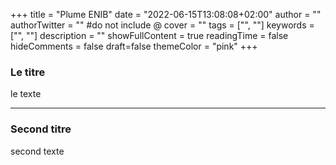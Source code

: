 
+++
title = "Plume ENIB"
date = "2022-06-15T13:08:08+02:00"
author = ""
authorTwitter = "" #do not include @
cover = ""
tags = ["", ""]
keywords = ["", ""]
description = ""
showFullContent = true
readingTime = false
hideComments = false
draft=false
themeColor = "pink"
+++
### Le titre
le texte 

___ 

### Second titre
second texte   

